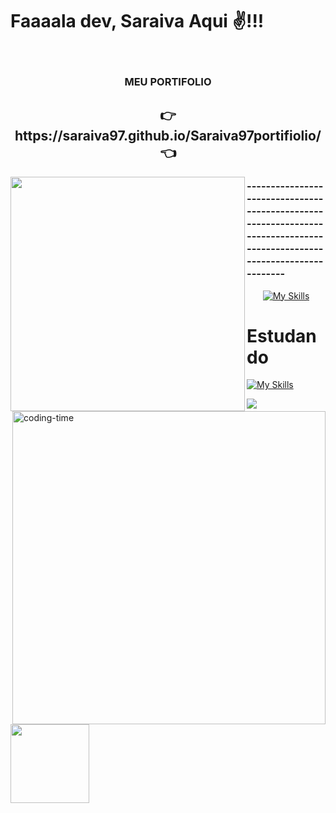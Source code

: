 
# Faaaala dev, Saraiva Aqui ✌!!!

<div style="display: inline_block"><br>
    <h3 align="center"> MEU PORTIFOLIO</h3>
   <h2 align="center"> 👉https://saraiva97.github.io/Saraiva97portifiolio/ 👈</h2>
  </div>

  


<div style="display: block">


<img align="left" height="375em"  src="https://github-readme-stats.vercel.app/api/top-langs/?username=Saraiva97&layout=pie&langs_count=16&theme=great-gatsby"/>
<img align="right" height="501em" alt="coding-time" src="https://github.com/Saraiva97/Saraiva97/assets/93497276/6b6eb9bd-78e8-4485-b0a2-291e6bcfcd8a">


</div>

  <img align="left" height="126em" src="https://github-readme-stats.vercel.app/api?username=Saraiva97&show_icons=true&theme=great-gatsby&include_all_commits=true&count_private=true"/>

<div  align="center"> 
  <div style="display: inline_block"> </div>
  
 </div>

  <h3 align="left">------------------------------------------------------------------------------------------------------------------------</h3>



<div  align="center">   

[![My Skills](https://skillicons.dev/icons?i=html,css,sass,bootstrap,react,javascript,jquery,nodejs,ts,py,c,cpp,git,wordpress&theme=dark)](https://skillicons.dev)
    
</div>

# Estudando

[![My Skills](https://skillicons.dev/icons?i=cs,php,java,mysql&theme=dark)](https://skillicons.dev)



<img src="https://readme-typing-svg.herokuapp.com/?font=Righteous&size=35&center=true&vCenter=true&width=500&height=70&duration=4000&lines=obrigado+pela+atenção!;" />
</h1>




